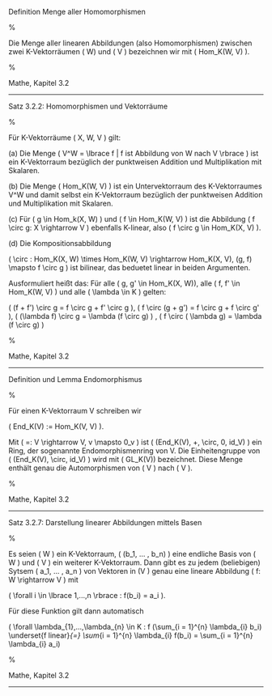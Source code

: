 Definition Menge aller Homomorphismen

%

Die Menge aller linearen Abbildungen (also Homomorphismen) zwischen zwei K-Vektorräumen \( W\) und \( V \) bezeichnen wir mit \( Hom_K(W, V) \).

%

Mathe, Kapitel 3.2

---

Satz 3.2.2: Homomorphismen und Vektorräume

%

Für K-Vektorräume \( X, W, V \) gilt:

(a) Die Menge \( V^W = \lbrace f | f ist Abbildung von W nach V \rbrace \) ist ein K-Vektorraum bezüglich der punktweisen Addition und Multiplikation mit Skalaren.

(b) Die Menge \( Hom_K(W, V) \) ist ein Untervektorraum des K-Vektorraumes V^W und damit selbst ein K-Vektorraum bezüglich der punktweisen Addition und Multiplikation mit Skalaren.

(c) Für \( g \in Hom_k(X, W) \) und \( f \in Hom_K(W, V) \) ist die Abbildung \( f \circ g: X \rightarrow V \) ebenfalls K-linear, also \( f \circ g \in Hom_K(X, V) \).

(d) Die Kompositionsabbildung 

\( \circ : Hom_K(X, W)  \times Hom_K(W, V) \rightarrow Hom_K(X, V), (g, f) \mapsto f \circ g \) ist bilinear, das beduetet linear in beiden Argumenten. 

Ausformuliert heißt das: Für alle \( g, g' \in Hom_K(X, W)\), alle \( f, f' \in Hom_K(W, V) \) und alle \( \lambda \in K \) gelten: 

\( (f + f') \circ g = f \circ g + f' \circ g \), 	\( f \circ (g + g') = f \circ g + f \circ g' \),   \( (\lambda f) \circ g = \lambda (f \circ g) \) ,   \( f \circ ( \lambda g) = \lambda (f \circ g) \) 

%

Mathe, Kapitel 3.2

---

Definition und Lemma Endomorphismus

%

Für einen K-Vektorraum V schreiben wir 

\( End_K(V) := Hom_K(V, V) \).

Mit \( =: V \rightarrow V, v \mapsto 0_v \) ist \( (End_K(V), +, \circ, 0, id_V) \) ein Ring, der sogenannte Endomorphismenring von V. Die Einheitengruppe von \( (End_K(V), \circ, id_V) \) wird mit \( GL_K(V)\) bezeichnet. Diese Menge enthält genau die Automorphismen von \( V \) nach \( V \).

%

Mathe, Kapitel 3.2

---

Satz 3.2.7: Darstellung linearer Abbildungen mittels Basen

%

Es seien \( W \) ein K-Vektorraum, \( (b_1, ... , b_n) \) eine endliche Basis von \( W \) und \( V \) ein weiterer K-Vektorraum. Dann gibt es zu jedem (beliebigen) Sytsem \( a_1, ... , a_n \) von Vektoren in \(V \) genau eine lineare Abbildung \( f: W \rightarrow V \) mit

\( \forall i \in \lbrace 1,...,n \rbrace : f(b_i) = a_i \).

Für diese Funktion gilt dann automatisch

\( \forall \lambda_{1},...,\lambda_{n} \in K : f (\sum_{i = 1}^{n} \lambda_{i} b_i) \underset{f linear}_{=} \sum_{i = 1}^{n} \lambda_{i} f(b_i) = \sum_{i = 1}^{n} \lambda_{i} a_i\)

%

Mathe, Kapitel 3.2

---

